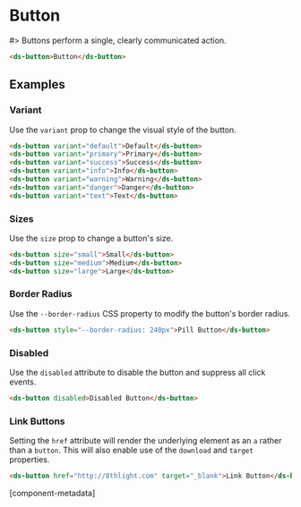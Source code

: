 # Button

#> Buttons perform a single, clearly communicated action.

```html preview expanded
<ds-button>Button</ds-button>
```

## Examples

### Variant

Use the `variant` prop to change the visual style of the button.

```html preview
<ds-button variant="default">Default</ds-button>
<ds-button variant="primary">Primary</ds-button>
<ds-button variant="success">Success</ds-button>
<ds-button variant="info">Info</ds-button>
<ds-button variant="warning">Warning</ds-button>
<ds-button variant="danger">Danger</ds-button>
<ds-button variant="text">Text</ds-button>
```

### Sizes

Use the `size` prop to change a button's size.

```html preview
<ds-button size="small">Small</ds-button>
<ds-button size="medium">Medium</ds-button>
<ds-button size="large">Large</ds-button>
```

### Border Radius

Use the `--border-radius` CSS property to modify the button's border radius.

```html preview
<ds-button style="--border-radius: 240px">Pill Button</ds-button>
```

### Disabled

Use the `disabled` attribute to disable the button and suppress all click events.

```html preview
<ds-button disabled>Disabled Button</ds-button>
```

### Link Buttons

Setting the `href` attribute will render the underlying element as an `a` rather
than a `button`. This will also enable use of the `download` and `target` properties.

```html preview
<ds-button href="http://8thlight.com" target="_blank">Link Button</ds-button>
```

[component-metadata]
